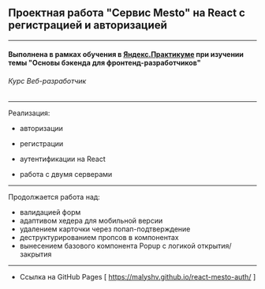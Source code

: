 ## Проектная работа "Сервис Mesto" на React с регистрацией и авторизацией
------

#### Выполнена в рамках обучения в [**Яндекс.Практикуме**](https://praktikum.yandex.ru/ "Яндекс.Практикум") при изучении темы "Основы бэкенда для фронтенд-разработчиков"
###### Курс Веб-разработчик
------

Реализация:

* авторизации
* регистрации
* аутентификации на React

* работа с двумя серверами
-----

Продолжается работа над:

* валидацией форм
* адаптивом хедера для мобильной версии
* удалением карточки через попап-подтверждение
* деструктурированием пропсов в компонентах
* вынесением базового компонента Popup с логикой открытия/закрытия
----

* Ссылка на GitHub Pages [ https://malyshv.github.io/react-mesto-auth/ ]